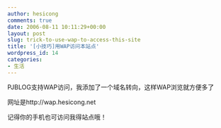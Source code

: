 ```yaml
---
author: hesicong
comments: true
date: 2006-08-11 10:11:29+00:00
layout: post
slug: trick-to-use-wap-to-access-this-site
title: '[小技巧]用WAP访问本站点'
wordpress_id: 14
categories:
- 生活
---
```


PJBLOG支持WAP访问，我添加了一个域名转向，这样WAP浏览就方便多了

网址是http://wap.hesicong.net

记得你的手机也可访问我得站点哦！
